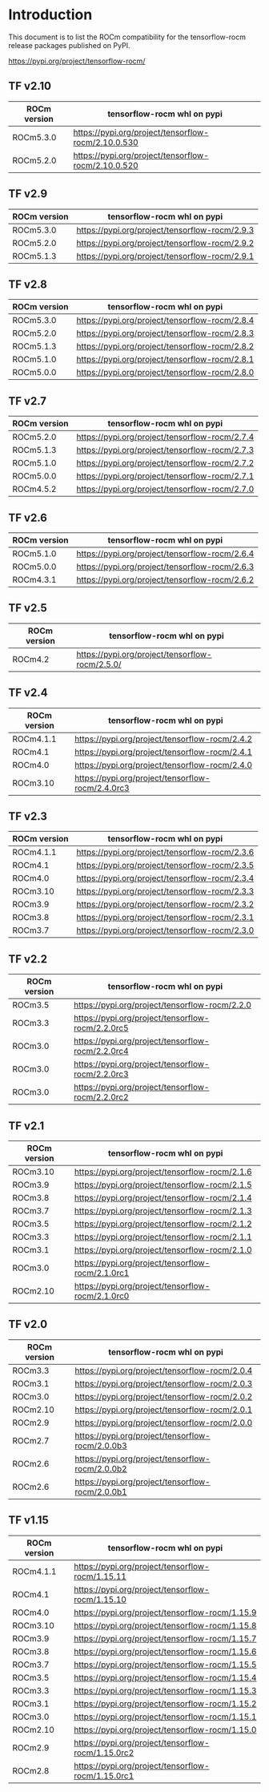 # Introduction

This document is to list the ROCm compatibility for the tensorflow-rocm release packages published on PyPI.

<https://pypi.org/project/tensorflow-rocm/>

## TF v2.10
| ROCm version | tensorflow-rocm whl on pypi |
| --- | --- |
| ROCm5.3.0  | <https://pypi.org/project/tensorflow-rocm/2.10.0.530> |
| ROCm5.2.0  | <https://pypi.org/project/tensorflow-rocm/2.10.0.520> |

## TF v2.9
| ROCm version | tensorflow-rocm whl on pypi |
| --- | --- |
| ROCm5.3.0  | <https://pypi.org/project/tensorflow-rocm/2.9.3> |
| ROCm5.2.0  | <https://pypi.org/project/tensorflow-rocm/2.9.2> |
| ROCm5.1.3  | <https://pypi.org/project/tensorflow-rocm/2.9.1> |

## TF v2.8
| ROCm version | tensorflow-rocm whl on pypi |
| --- | --- |
| ROCm5.3.0  | <https://pypi.org/project/tensorflow-rocm/2.8.4> |
| ROCm5.2.0  | <https://pypi.org/project/tensorflow-rocm/2.8.3> |
| ROCm5.1.3  | <https://pypi.org/project/tensorflow-rocm/2.8.2> |
| ROCm5.1.0  | <https://pypi.org/project/tensorflow-rocm/2.8.1> |
| ROCm5.0.0  | <https://pypi.org/project/tensorflow-rocm/2.8.0> |

## TF v2.7
| ROCm version | tensorflow-rocm whl on pypi |
| --- | --- |
| ROCm5.2.0  | <https://pypi.org/project/tensorflow-rocm/2.7.4> |
| ROCm5.1.3  | <https://pypi.org/project/tensorflow-rocm/2.7.3> |
| ROCm5.1.0  | <https://pypi.org/project/tensorflow-rocm/2.7.2> |
| ROCm5.0.0  | <https://pypi.org/project/tensorflow-rocm/2.7.1> |
| ROCm4.5.2  | <https://pypi.org/project/tensorflow-rocm/2.7.0> |

## TF v2.6
| ROCm version | tensorflow-rocm whl on pypi |
| --- | --- |
| ROCm5.1.0  | <https://pypi.org/project/tensorflow-rocm/2.6.4> |
| ROCm5.0.0  | <https://pypi.org/project/tensorflow-rocm/2.6.3> |
| ROCm4.3.1  | <https://pypi.org/project/tensorflow-rocm/2.6.2> |

## TF v2.5
| ROCm version | tensorflow-rocm whl on pypi |
| --- | --- |
| ROCm4.2 | <https://pypi.org/project/tensorflow-rocm/2.5.0/> |

## TF v2.4
| ROCm version | tensorflow-rocm whl on pypi |
| --- | --- |
| ROCm4.1.1  | <https://pypi.org/project/tensorflow-rocm/2.4.2> |
| ROCm4.1    | <https://pypi.org/project/tensorflow-rocm/2.4.1> |
| ROCm4.0    | <https://pypi.org/project/tensorflow-rocm/2.4.0> |
| ROCm3.10   | <https://pypi.org/project/tensorflow-rocm/2.4.0rc3> |

## TF v2.3
| ROCm version | tensorflow-rocm whl on pypi |
| --- | --- |
| ROCm4.1.1  | <https://pypi.org/project/tensorflow-rocm/2.3.6> |
| ROCm4.1    | <https://pypi.org/project/tensorflow-rocm/2.3.5> |
| ROCm4.0    | <https://pypi.org/project/tensorflow-rocm/2.3.4> |
| ROCm3.10   | <https://pypi.org/project/tensorflow-rocm/2.3.3> |
| ROCm3.9    | <https://pypi.org/project/tensorflow-rocm/2.3.2> |
| ROCm3.8    | <https://pypi.org/project/tensorflow-rocm/2.3.1> |
| ROCm3.7    | <https://pypi.org/project/tensorflow-rocm/2.3.0> |

## TF v2.2
| ROCm version | tensorflow-rocm whl on pypi |
| --- | --- |
| ROCm3.5  | <https://pypi.org/project/tensorflow-rocm/2.2.0> |
| ROCm3.3  | <https://pypi.org/project/tensorflow-rocm/2.2.0rc5> |
| ROCm3.0  | <https://pypi.org/project/tensorflow-rocm/2.2.0rc4> |
| ROCm3.0  | <https://pypi.org/project/tensorflow-rocm/2.2.0rc3> |
| ROCm3.0  | <https://pypi.org/project/tensorflow-rocm/2.2.0rc2> |

## TF v2.1
| ROCm version | tensorflow-rocm whl on pypi |
| --- | --- |
| ROCm3.10  | <https://pypi.org/project/tensorflow-rocm/2.1.6> |
| ROCm3.9  | <https://pypi.org/project/tensorflow-rocm/2.1.5> |
| ROCm3.8  | <https://pypi.org/project/tensorflow-rocm/2.1.4> |
| ROCm3.7  | <https://pypi.org/project/tensorflow-rocm/2.1.3> |
| ROCm3.5  | <https://pypi.org/project/tensorflow-rocm/2.1.2> |
| ROCm3.3  | <https://pypi.org/project/tensorflow-rocm/2.1.1> |
| ROCm3.1  | <https://pypi.org/project/tensorflow-rocm/2.1.0> |
| ROCm3.0  | <https://pypi.org/project/tensorflow-rocm/2.1.0rc1> |
| ROCm2.10  | <https://pypi.org/project/tensorflow-rocm/2.1.0rc0> |

## TF v2.0
| ROCm version | tensorflow-rocm whl on pypi |
| --- | --- |
| ROCm3.3  | <https://pypi.org/project/tensorflow-rocm/2.0.4> |
| ROCm3.1  | <https://pypi.org/project/tensorflow-rocm/2.0.3> |
| ROCm3.0  | <https://pypi.org/project/tensorflow-rocm/2.0.2> |
| ROCm2.10  | <https://pypi.org/project/tensorflow-rocm/2.0.1> |
| ROCm2.9  | <https://pypi.org/project/tensorflow-rocm/2.0.0> |
| ROCm2.7     | <https://pypi.org/project/tensorflow-rocm/2.0.0b3> |
| ROCm2.6     | <https://pypi.org/project/tensorflow-rocm/2.0.0b2> |
| ROCm2.6    | <https://pypi.org/project/tensorflow-rocm/2.0.0b1> |

## TF v1.15
| ROCm version | tensorflow-rocm whl on pypi |
| --- | --- |
|  ROCm4.1.1    | <https://pypi.org/project/tensorflow-rocm/1.15.11> |
|  ROCm4.1      | <https://pypi.org/project/tensorflow-rocm/1.15.10> |
|  ROCm4.0      | <https://pypi.org/project/tensorflow-rocm/1.15.9> |
|  ROCm3.10     | <https://pypi.org/project/tensorflow-rocm/1.15.8> |
|  ROCm3.9      | <https://pypi.org/project/tensorflow-rocm/1.15.7> |
|  ROCm3.8      | <https://pypi.org/project/tensorflow-rocm/1.15.6> |
|  ROCm3.7      | <https://pypi.org/project/tensorflow-rocm/1.15.5> |
|  ROCm3.5      | <https://pypi.org/project/tensorflow-rocm/1.15.4> |
|  ROCm3.3      | <https://pypi.org/project/tensorflow-rocm/1.15.3> |
|  ROCm3.1      | <https://pypi.org/project/tensorflow-rocm/1.15.2> |
|  ROCm3.0      | <https://pypi.org/project/tensorflow-rocm/1.15.1> |
|  ROCm2.10     | <https://pypi.org/project/tensorflow-rocm/1.15.0> |
|  ROCm2.9      | <https://pypi.org/project/tensorflow-rocm/1.15.0rc2> |
|  ROCm2.8      | <https://pypi.org/project/tensorflow-rocm/1.15.0rc1> |

